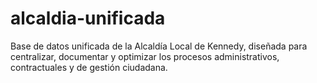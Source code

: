 # alcaldia-unificada
Base de datos unificada de la Alcaldía Local de Kennedy, diseñada para centralizar, documentar y optimizar los procesos administrativos, contractuales y de gestión ciudadana.
